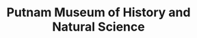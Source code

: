 ---
layout: repo
title: "Putnam Museum of History and Natural Science"
id: 11850
permalink: repos/11850/
---